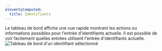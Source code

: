 ```yaml
---
eleventyComputed:
  title: Identifiants
---
```

Le tableau de bord affiche une vue rapide montrant les actions ou informations possibles pour l'entrée d'identifiants actuelle. Il est possible de voir facilement quelles entrées utilisent l'entrée d'identifiants actuelle.
![Tableau de bord d'un identifiant sélectionné](https://cdnweb.devolutions.net/docs/docs_en_rdm_mac_clip10584.png)
